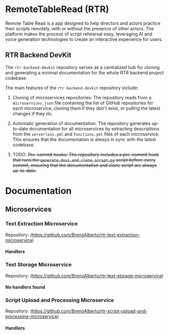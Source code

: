 # RemoteTableRead (RTR)

Remote Table Read is a app designed to help directors and actors practice their scripts remotely, with or without the presence of other actors. The platform makes the process of script rehearsal easy, leveraging AI and voice generation technologies to create an interactive experience for users.

## RTR Backend DevKit

The `rtr-backend-devkit` repository serves as a centralized hub for cloning and generating a minimal documentation for the whole RTR backend project codebase.

The main features of the `rtr-backend-devkit` repository include:

1. Cloning of microservices repositories: The repository reads from a `microservices.json` file containing the list of GitHub repositories for each microservice, cloning them if they don't exist, or pulling the latest changes if they do.

2. Automatic generation of documentation: The repository generates up-to-date documentation for all microservices by extracting descriptions from the `serverless.yml` and `functions.yml` files of each microservice. This ensures that the documentation is always in sync with the latest codebase.

3. TODO: ~~Pre-commit hooks: The repository includes a pre-commit hook that runs the `generate_docs_and_clone_script.py` script before every commit, ensuring that the documentation and clone script are always up-to-date.~~

# Documentation

## Microservices

### Text Extraction Microservice

Repository: (https://github.com/BrenoAlberto/rtr-text-extraction-microservice)

#### Handlers


### Text Storage Microservice

Repository: (https://github.com/BrenoAlberto/rtr-text-storage-microservice)

#### No handlers found

### Script Upload and Processing Microservice

Repository: (https://github.com/BrenoAlberto/rtr-script-upload-and-processing-microservice)

#### Handlers


